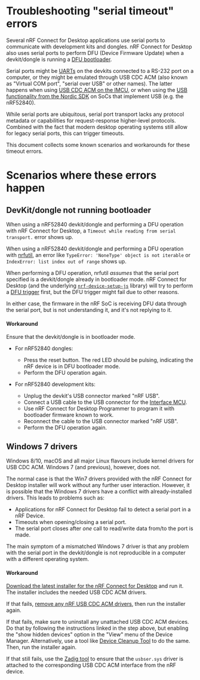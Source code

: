 # Troubleshooting "serial timeout" errors

Several nRF Connect for Desktop applications use serial ports to communicate with
development kits and dongles. nRF Connect for Desktop also uses serial ports to
perform DFU (Device Firmware Update) when a devkit/dongle is running a
[DFU bootloader](http://infocenter.nordicsemi.com/topic/com.nordic.infocenter.sdk5.v15.0.0/sdk_app_serial_dfu_bootloader.html?cp=4_0_0_4_3_4).

Serial ports might be [UARTs](http://infocenter.nordicsemi.com/topic/com.nordic.infocenter.nrf52840.ps/uart.html?cp=2_0_0_5_32)
on the devkits connected to a RS-232 port on a computer,
or they might be emulated through USB CDC ACM (also known as "Virtual COM port",
"serial over USB" or other names). The latter happens when using
[USB CDC ACM on the IMCU](http://infocenter.nordicsemi.com/topic/com.nordic.infocenter.nrf52/dita/nrf52/development/preview_dev_kit/vir_com_port.html?cp=2_1_5_4_1),
or when using the [USB functionality from the Nordic SDK](http://infocenter.nordicsemi.com/topic/com.nordic.infocenter.sdk5.v15.0.0/lib_usbd_class_cdc.html?cp=4_0_0_3_51_8_3)
on SoCs that implement USB (e.g. the nRF52840).

While serial ports are ubiquitous, serial port transport lacks any protocol
metadata or capabilities for request-response higher-level protocols. Combined
with the fact that modern desktop operating systems still allow for legacy
serial ports, this can trigger timeouts.

This document collects some known scenarios and workarounds for these timeout
errors.

# Scenarios where these errors happen


## DevKit/dongle not running bootloader

When using a nRF52840 devkit/dongle and performing a DFU operation with
nRF Connect for Desktop, a `Timeout while reading from serial transport.` error shows up.

When using a nRF52840 devkit/dongle and performing a DFU operation with
[nrfutil](https://github.com/NordicSemiconductor/pc-nrfutil/), an error like
`TypeError: 'NoneType' object is not iterable` or `IndexError: list index out of range`
shows up.

When performing a DFU operation, nrfutil *assumes* that the serial port
specified is a devkit/dongle already in bootloader mode. nRF Connect for Desktop (and
the underlying [`nrf-device-setup-js`](https://github.com/NordicSemiconductor/nrf-device-setup-js) library)
will try to perform a [DFU trigger](http://infocenter.nordicsemi.com/topic/com.nordic.infocenter.sdk5.v15.0.0/lib_dfu_trigger_usb.html)
first, but the DFU trigger might fail due to other reasons.

In either case, the firmware in the nRF SoC is receiving DFU data through the
serial port, but is not understanding it, and it's not replying to it.

#### Workaround

Ensure that the devkit/dongle is in bootloader mode.

- For nRF52840 dongles:
    - Press the reset button. The red LED should be pulsing, indicating the nRF device is in DFU bootloader mode.
    - Perform the DFU operation again.

- For nRF52840 development kits:
    - Unplug the devkit's USB connector marked "nRF USB".
    - Connect a USB cable to the USB connector for the [Interface MCU](http://infocenter.nordicsemi.com/topic/com.nordic.infocenter.nrf52/dita/nrf52/development/nrf52840_pdk/if_mcu.html).
    - Use nRF Connect for Desktop Programmer to program it with bootloader firmware known to work.
    - Reconnect the cable to the USB connector marked "nRF USB".
    - Perform the DFU operation again.

## Windows 7 drivers

Windows 8/10, macOS and all major Linux flavours include kernel drivers for USB CDC ACM.
Windows 7 (and previous), however, does not.

The normal case is that the Win7 drivers provided with the nRF Connect for Desktop
installer will work without any further user interaction. However, it is possible
that the Windows 7 drivers have a conflict with already-installed drivers.
This leads to problems such as:

- Applications for nRF Connect for Desktop fail to detect a serial port in a nRF Device.
- Timeouts when opening/closing a serial port.
- The serial port closes after *one* call to read/write data from/to the port is made.

The main symptom of a mismatched Windows 7 driver is that any problem with the
serial port in the devkit/dongle is not reproducible in a computer with a different
operating system.

#### Workaround

[Download the latest installer for the nRF Connect for Desktop](https://github.com/NordicSemiconductor/pc-nrfconnect-launcher/releases)
and run it. The installer includes the needed USB CDC ACM drivers.

If that fails, [remove any nRF USB CDC ACM drivers](https://docs.microsoft.com/en-us/windows-hardware/drivers/install/using-device-manager-to-uninstall-devices-and-driver-packages),
then run the installer again.

If that fails, make sure to uninstall any unattached USB CDC ACM devices. Do
that by following the instructions linked in the step above, but enabling the
"show hidden devices" option in the "View" menu of the Device Manager.
Alternatively, use a tool like
[Device Cleanup Tool](https://www.uwe-sieber.de/misc_tools_e.html) to do the
same. Then, run the installer again.

If that still fails, use the [Zadig tool](https://zadig.akeo.ie/) to ensure that
the `usbser.sys` driver is attached to the corresponding USB CDC ACM interface
from the nRF device.
